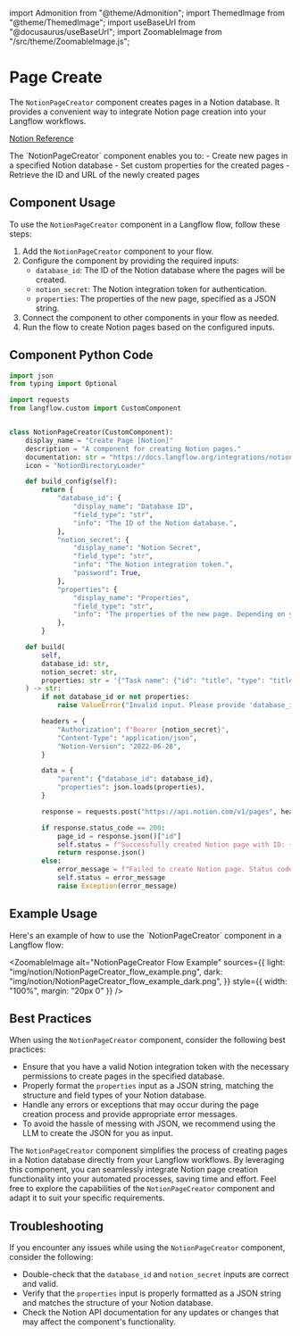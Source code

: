 import Admonition from "@theme/Admonition";
import ThemedImage from "@theme/ThemedImage";
import useBaseUrl from "@docusaurus/useBaseUrl";
import ZoomableImage from "/src/theme/ZoomableImage.js";

# Page Create

The `NotionPageCreator` component creates pages in a Notion database. It provides a convenient way to integrate Notion page creation into your Langflow workflows.

[Notion Reference](https://developers.notion.com/reference/patch-block-children)

<Admonition type="tip" title="Component Functionality">
The `NotionPageCreator` component enables you to:
- Create new pages in a specified Notion database
- Set custom properties for the created pages
- Retrieve the ID and URL of the newly created pages
</Admonition>

## Component Usage

To use the `NotionPageCreator` component in a Langflow flow, follow these steps:

1. Add the `NotionPageCreator` component to your flow.
2. Configure the component by providing the required inputs:
   - `database_id`: The ID of the Notion database where the pages will be created.
   - `notion_secret`: The Notion integration token for authentication.
   - `properties`: The properties of the new page, specified as a JSON string.
3. Connect the component to other components in your flow as needed.
4. Run the flow to create Notion pages based on the configured inputs.

## Component Python Code

```python
import json
from typing import Optional

import requests
from langflow.custom import CustomComponent


class NotionPageCreator(CustomComponent):
    display_name = "Create Page [Notion]"
    description = "A component for creating Notion pages."
    documentation: str = "https://docs.langflow.org/integrations/notion/page-create"
    icon = "NotionDirectoryLoader"

    def build_config(self):
        return {
            "database_id": {
                "display_name": "Database ID",
                "field_type": "str",
                "info": "The ID of the Notion database.",
            },
            "notion_secret": {
                "display_name": "Notion Secret",
                "field_type": "str",
                "info": "The Notion integration token.",
                "password": True,
            },
            "properties": {
                "display_name": "Properties",
                "field_type": "str",
                "info": "The properties of the new page. Depending on your database setup, this can change. E.G: {'Task name': {'id': 'title', 'type': 'title', 'title': [{'type': 'text', 'text': {'content': 'Send Notion Components to LF', 'link': null}}]}}",
            },
        }

    def build(
        self,
        database_id: str,
        notion_secret: str,
        properties: str = '{"Task name": {"id": "title", "type": "title", "title": [{"type": "text", "text": {"content": "Send Notion Components to LF", "link": null}}]}}',
    ) -> str:
        if not database_id or not properties:
            raise ValueError("Invalid input. Please provide 'database_id' and 'properties'.")

        headers = {
            "Authorization": f"Bearer {notion_secret}",
            "Content-Type": "application/json",
            "Notion-Version": "2022-06-28",
        }

        data = {
            "parent": {"database_id": database_id},
            "properties": json.loads(properties),
        }

        response = requests.post("https://api.notion.com/v1/pages", headers=headers, json=data)

        if response.status_code == 200:
            page_id = response.json()["id"]
            self.status = f"Successfully created Notion page with ID: {page_id}\n {str(response.json())}"
            return response.json()
        else:
            error_message = f"Failed to create Notion page. Status code: {response.status_code}, Error: {response.text}"
            self.status = error_message
            raise Exception(error_message)
```

## Example Usage
<Admonition type="info" title="Example Usage">
Here's an example of how to use the `NotionPageCreator` component in a Langflow flow:

<ZoomableImage
  alt="NotionPageCreator Flow Example"
  sources={{
    light: "img/notion/NotionPageCreator_flow_example.png",
    dark: "img/notion/NotionPageCreator_flow_example_dark.png",
  }}
  style={{ width: "100%", margin: "20px 0" }}
/>
</Admonition>

## Best Practices

When using the `NotionPageCreator` component, consider the following best practices:

- Ensure that you have a valid Notion integration token with the necessary permissions to create pages in the specified database.
- Properly format the `properties` input as a JSON string, matching the structure and field types of your Notion database.
- Handle any errors or exceptions that may occur during the page creation process and provide appropriate error messages.
- To avoid the hassle of messing with JSON, we recommend using the LLM to create the JSON for you as input.

The `NotionPageCreator` component simplifies the process of creating pages in a Notion database directly from your Langflow workflows. By leveraging this component, you can seamlessly integrate Notion page creation functionality into your automated processes, saving time and effort. Feel free to explore the capabilities of the `NotionPageCreator` component and adapt it to suit your specific requirements.

## Troubleshooting

If you encounter any issues while using the `NotionPageCreator` component, consider the following:
- Double-check that the `database_id` and `notion_secret` inputs are correct and valid.
- Verify that the `properties` input is properly formatted as a JSON string and matches the structure of your Notion database.
- Check the Notion API documentation for any updates or changes that may affect the component's functionality.